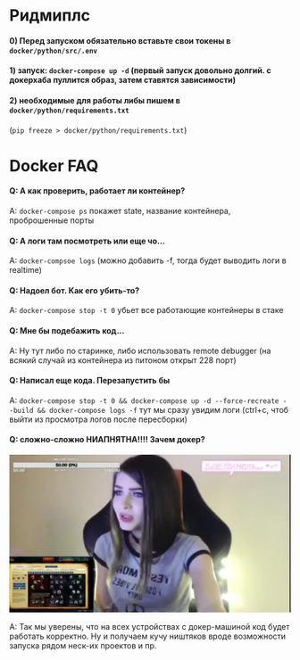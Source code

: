 # Ридмиплс
#### 0) Перед запуском обязательно вставьте свои токены в `docker/python/src/.env`
#### 1) запуск: `docker-compose up -d` (первый запуск довольно долгий. с докерхаба пуллится образ, затем ставятся зависимости)
#### 2) необходимые для работы либы пишем в `docker/python/requirements.txt` 
(`pip freeze > docker/python/requirements.txt`)

# Docker FAQ

#### Q: А как проверить, работает ли контейнер?
A: `docker-compose ps` покажет state, название контейнера, проброшенные порты

#### Q: А логи там посмотреть или еще чо...
A: `docker-compsoe logs` (можно добавить -f, тогда будет выводить логи в realtime)

#### Q: Надоел бот. Как его убить-то?
A: `docker-compose stop -t 0` убьет все работающие контейнеры в стаке

#### Q: Мне бы подебажить код... 
A: Ну тут либо по старинке, либо использовать remote debugger (на всякий случай из контейнера из питоном открыт 228 порт)

#### Q: Написал еще кода. Перезапустить бы
A: `docker-compose stop -t 0 && docker-compose up -d --force-recreate --build && docker-compose logs -f`
 тут мы сразу увидим логи (ctrl+c, чтоб выйти из просмотра логов после пересборки)
 
#### Q: сложно-сложно НИАПНЯТНА!!!! Зачем докер?
 ![сложно-сложно НИАПНЯТНА!!!!](slojna.jpg?raw=true)
 
A: Так мы уверены, что на всех устройствах с докер-машиной код будет работать корректно. Ну и получаем кучу ништяков вроде возможности запуска рядом неск-их проектов и пр.